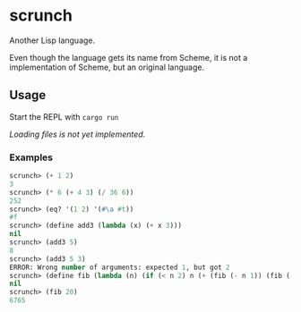 # scrunch

Another Lisp language.

Even though the language gets its name from Scheme, it is not a implementation of Scheme, but an original language.

## Usage

Start the REPL with `cargo run`

*Loading files is not yet implemented.*

### Examples

```lisp
scrunch> (+ 1 2)
3
scrunch> (* 6 (+ 4 3) (/ 36 6))
252
scrunch> (eq? '(1 2) '(#\a #t))
#f
scrunch> (define add3 (lambda (x) (+ x 3)))
nil
scrunch> (add3 5)
8
scrunch> (add3 5 3)
ERROR: Wrong number of arguments: expected 1, but got 2
scrunch> (define fib (lambda (n) (if (< n 2) n (+ (fib (- n 1)) (fib (- n 2)))))))
nil
scrunch> (fib 20)
6765
```
